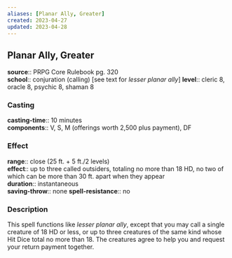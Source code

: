 ```yaml
---
aliases: [Planar Ally, Greater]
created: 2023-04-27
updated: 2023-04-28
---
```


## Planar Ally, Greater

**source**:: PRPG Core Rulebook pg. 320  
**school**:: conjuration (calling) \[see text for *lesser planar ally*\]
**level**:: cleric 8, oracle 8, psychic 8, shaman 8

### Casting

**casting-time**:: 10 minutes  
**components**:: V, S, M (offerings worth 2,500 plus payment), DF

### Effect

**range**:: close (25 ft. + 5 ft./2 levels)  
**effect**:: up to three called outsiders, totaling no more than 18 HD, no two of which can be more than 30 ft. apart when they appear  
**duration**:: instantaneous  
**saving-throw**:: none
**spell-resistance**:: no

### Description

This spell functions like *lesser planar ally*, except that you may call a single creature of 18 HD or less, or up to three creatures of the same kind whose Hit Dice total no more than 18. The creatures agree to help you and request your return payment together.
